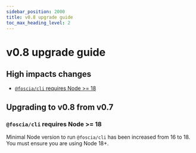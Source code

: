 ```yaml
---
sidebar_position: 2000
title: v0.8 upgrade guide
toc_max_heading_level: 2
---
```


# v0.8 upgrade guide

## High impacts changes

- [`@foscia/cli` requires Node >= 18](#fosciacli-requires-node--18)

## Upgrading to v0.8 from v0.7

### `@foscia/cli` requires Node >= 18

Minimal Node version to run `@foscia/cli` has been increased from 16 to 18.
You must ensure you are using Node 18+.
